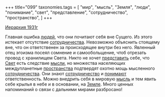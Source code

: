 +++
title="099"
taxonomies.tags = [
 "мир",
 "мысль",
 "Земля",
 "люди",
 "понимание",
 "свет",
 "представление",
 "сотрудничество",
 "пространство",
]
+++

[Иерархия 1931г](/agni/1931)

Главная ошибка [людей](/tags/люди), что они почитают себя вне Сущего. Из этого истекает отсутствие [сотрудничества](/tags/[сотрудничество](/tags/сотрудничество)). Невозможно объяснить стоящему вне, что он ответственен за происходящее внутри без него. Явленный отец эгоизма посеял сомнение и самообольщение, чтоб отрезать провод с хранилищем Света. Никто не хочет [представить](/tags/представление) себе, что [Свет](/tags/свет) есть следствие [мысли](/tags/[мысль](/tags/мысль)), но множества населяющих междупланетные [пространства](/tags/пространство) подтвердят охотно мощь мысленного [сотрудничества](/tags/[сотрудничество](/tags/сотрудничество)). Они знают [сотрудничество](/tags/сотрудничество) и [понимают](/tags/понимание) ответственность. Можно внедрить себя в мировую [мысль](/tags/мысль) и тем явить себе крылья в небе и в основании, на [Земле](/tags/Земля). Много ценных напоминаний о связи с дальними мирами разбросано!   

   

